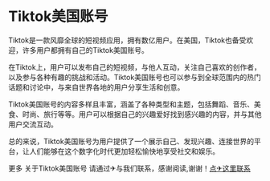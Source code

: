# Tiktok美国账号

Tiktok是一款风靡全球的短视频应用，拥有数亿用户。在美国，Tiktok也备受欢迎，许多用户都拥有自己的Tiktok美国账号。

在Tiktok上，用户可以发布自己的短视频，与他人互动，关注自己喜欢的创作者，以及参与各种有趣的挑战和活动。Tiktok美国账号也可以参与到全球范围内的热门话题和讨论中，与来自世界各地的用户分享生活和创意。

Tiktok美国账号的内容多样且丰富，涵盖了各种类型和主题，包括舞蹈、音乐、美食、时尚、旅行等等。用户可以根据自己的兴趣爱好找到感兴趣的内容，并与其他用户交流互动。

总的来说，Tiktok美国账号为用户提供了一个展示自己、发现兴趣、连接世界的平台，让人们能够在这个数字化时代更加轻松愉快地享受社交和娱乐。

更多 关于Tiktok美国账号 请通过✈与我们联系，感谢阅读,谢谢！[点✈这里联系](https://t.me/lm66bot)